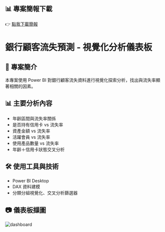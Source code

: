 
## 📊 專案簡報下載
👉 [點我下載簡報](./Bank_Churn_Presentation.pdf)

# 銀行顧客流失預測 - 視覺化分析儀表板

## 📌 專案簡介
本專案使用 Power BI 對銀行顧客流失資料進行視覺化探索分析，找出與流失率顯著相關的因素。

## 📊 主要分析內容
- 年齡區間與流失率關係
- 是否持有信用卡 vs 流失率
- 資產金額 vs 流失率
- 活躍會員 vs 流失率
- 使用產品數量 vs 流失率
- 年齡＋信用卡狀態交叉分析

## 🛠 使用工具與技術
- Power BI Desktop
- DAX 資料建模
- 分類分組視覺化、交叉分析篩選器

## 📷 儀表板擷圖
![dashboard](./images/dashboard_fullview.png)
